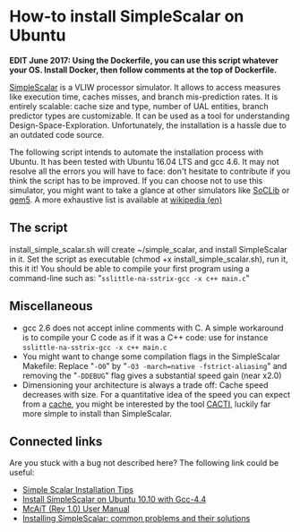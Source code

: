 # How-to install SimpleScalar on Ubuntu

**EDIT June 2017: Using the Dockerfile, you can use this script whatever your OS. Install Docker, then follow comments at the top of Dockerfile.**


[SimpleScalar](http://www.simplescalar.com/) is a VLIW processor simulator. It allows to access measures like execution time, caches misses, and branch mis-prediction rates. It is entirely scalable: cache size and type, number of UAL entities, branch predictor types are customizable. It can be used as a tool for understanding Design-Space-Exploration. Unfortunately, the installation is a hassle due to an outdated code source.

The following script intends to automate the installation process with Ubuntu. It has been tested with Ubuntu 16.04 LTS and gcc 4.6. It may not resolve all the errors you will have to face: don't hesitate to contribute if you think the script has to be improved. If you can choose not to use this simulator, you might want to take a glance at other simulators like [SoCLib](http://www.soclib.fr/) or [gem5](http://www.m5sim.org/). A more exhaustive list is available at [wikipedia (en)](http://en.wikipedia.org/wiki/Computer_architecture_simulator#Implementations)

## The script
install_simple_scalar.sh will create ~/simple_scalar, and install SimpleScalar in it.
Set the script as executable (chmod +x install_simple_scalar.sh), run it, this it it! You should be able to compile your first program using a command-line such as: "`sslittle-na-sstrix-gcc -x c++ main.c`"

## Miscellaneous
- gcc 2.6 does not accept inline comments with C. A simple workaround is to compile your C code as if it was a C++ code: use for instance `sslittle-na-sstrix-gcc -x c++ main.c`
- You might want to change some compilation flags in the SimpleScalar Makefile: Replace "`-O0`" by "`-O3 -march=native -fstrict-aliasing`" and removing the "`-DDEBUG`" flag gives a substantial speed gain (near x2.0)
- Dimensioning your architecture is always a trade off: Cache speed decreases with size. For a quantitative idea of the speed you can expect from a [cache](http://en.wikipedia.org/wiki/Cache_%28computing%29), you might be interested by the tool [CACTI](http://www.hpl.hp.com/research/cacti/), luckily far more simple to install than SimpleScalar.

## Connected links
Are you stuck with a bug not described here? The following link could be useful:

- [Simple Scalar Installation Tips](http://www.cse.iitd.ernet.in/~drajeswari/ss_installn.html)
- [Install SimpleScalar on Ubuntu 10.10 with Gcc-4.4](http://zealoct.wordpress.com/2011/04/19/install-simplescalar-on-ubuntu-10-10-with-gcc-4-4/)
- [McAiT (Rev 1.0) User Manual](http://www.neu-rtes.org/mcait/McAiT_UM_1.0.pdf)
- [Installing SimpleScalar: common problems and their solutions](http://www.neu-rtes.org/mcait/simplescalar_install_notes.pdf)


